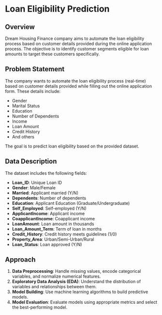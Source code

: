# Loan Eligibility Prediction

## Overview
Dream Housing Finance company aims to automate the loan eligibility process based on customer details provided during the online application process. The objective is to identify customer segments eligible for loan amounts to target these customers specifically.

## Problem Statement
The company wants to automate the loan eligibility process (real-time) based on customer details provided while filling out the online application form. These details include:
- Gender
- Marital Status
- Education
- Number of Dependents
- Income
- Loan Amount
- Credit History
- And others

The goal is to predict loan eligibility based on the provided dataset.

## Data Description
The dataset includes the following fields:
- **Loan_ID**: Unique Loan ID
- **Gender**: Male/Female
- **Married**: Applicant married (Y/N)
- **Dependents**: Number of dependents
- **Education**: Applicant Education (Graduate/Undergraduate)
- **Self_Employed**: Self-employed (Y/N)
- **ApplicantIncome**: Applicant income
- **CoapplicantIncome**: Coapplicant income
- **LoanAmount**: Loan amount in thousands
- **Loan_Amount_Term**: Term of loan in months
- **Credit_History**: Credit history meets guidelines (1/0)
- **Property_Area**: Urban/Semi-Urban/Rural
- **Loan_Status**: Loan approved (Y/N)

## Approach
1. **Data Preprocessing**: Handle missing values, encode categorical variables, and normalize numerical features.
2. **Exploratory Data Analysis (EDA)**: Understand the distribution of variables and relationships between them.
3. **Model Building**: Use machine learning algorithms to build predictive models.
4. **Model Evaluation**: Evaluate models using appropriate metrics and select the best-performing model.
